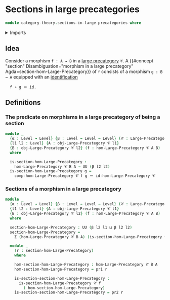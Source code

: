 # Sections in large precategories

```agda
module category-theory.sections-in-large-precategories where
```

<details><summary>Imports</summary>

```agda
open import category-theory.large-precategories

open import foundation.dependent-pair-types
open import foundation.identity-types
open import foundation.universe-levels
```

</details>

## Idea

Consider a morphism `f : A → B` in a [large precategory](category-theory.large-precategories.md) `𝒞`. A {{#concept "section" Disambiguation="morphism in a large precategory" Agda=section-hom-Large-Precategory}} of `f` consists of a morphism `g : B → A` equipped with an [identification](foundation-core.identifications.md)

```text
  f ∘ g ＝ id.
```

## Definitions

### The predicate on morphisms in a large precategory of being a section

```agda
module _
  {α : Level → Level} {β : Level → Level → Level} (𝒞 : Large-Precategory α β)
  {l1 l2 : Level} {A : obj-Large-Precategory 𝒞 l1}
  {B : obj-Large-Precategory 𝒞 l2} (f : hom-Large-Precategory 𝒞 A B)
  where

  is-section-hom-Large-Precategory :
    hom-Large-Precategory 𝒞 B A → UU (β l2 l2)
  is-section-hom-Large-Precategory g =
    comp-hom-Large-Precategory 𝒞 f g ＝ id-hom-Large-Precategory 𝒞
```

### Sections of a morphism in a large precategory

```agda
module _
  {α : Level → Level} {β : Level → Level → Level} (𝒞 : Large-Precategory α β)
  {l1 l2 : Level} {A : obj-Large-Precategory 𝒞 l1}
  {B : obj-Large-Precategory 𝒞 l2} (f : hom-Large-Precategory 𝒞 A B)
  where

  section-hom-Large-Precategory : UU (β l2 l1 ⊔ β l2 l2)
  section-hom-Large-Precategory =
    Σ (hom-Large-Precategory 𝒞 B A) (is-section-hom-Large-Precategory 𝒞 f)

  module _
    (r : section-hom-Large-Precategory)
    where

    hom-section-hom-Large-Precategory : hom-Large-Precategory 𝒞 B A
    hom-section-hom-Large-Precategory = pr1 r

    is-section-section-hom-Large-Precategory :
      is-section-hom-Large-Precategory 𝒞 f
        ( hom-section-hom-Large-Precategory)
    is-section-section-hom-Large-Precategory = pr2 r
```

